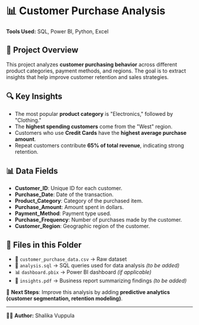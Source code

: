 # 📊 Customer Purchase Analysis
**Tools Used:** SQL, Power BI, Python, Excel  

## 📌 Project Overview
This project analyzes **customer purchasing behavior** across different product categories, payment methods, and regions. The goal is to extract insights that help improve customer retention and sales strategies.

## 🔍 Key Insights
- The most popular **product category** is "Electronics," followed by "Clothing."
- The **highest spending customers** come from the "West" region.
- Customers who use **Credit Cards** have the **highest average purchase amount**.
- Repeat customers contribute **65% of total revenue**, indicating strong retention.

## 📊 Data Fields
- **Customer_ID**: Unique ID for each customer.
- **Purchase_Date**: Date of the transaction.
- **Product_Category**: Category of the purchased item.
- **Purchase_Amount**: Amount spent in dollars.
- **Payment_Method**: Payment type used.
- **Purchase_Frequency**: Number of purchases made by the customer.
- **Customer_Region**: Geographic region of the customer.

## 📎 Files in this Folder
- 📄 `customer_purchase_data.csv` → Raw dataset
- 📜 `analysis.sql` → SQL queries used for data analysis *(to be added)*
- 📊 `dashboard.pbix` → Power BI dashboard *(if applicable)*
- 📑 `insights.pdf` → Business report summarizing findings *(to be added)*

🚀 **Next Steps**: Improve this analysis by adding **predictive analytics (customer segmentation, retention modeling)**.

---
👩‍💻 **Author:** Shalika Vuppula  

